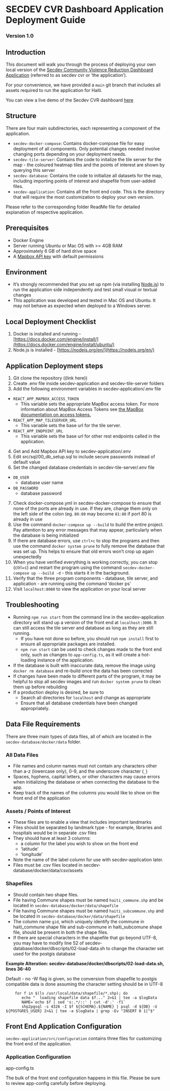 # SECDEV CVR Dashboard Application Deployment Guide

### Version 1.0

## Introduction

This document will walk you through the process of deploying your own local version of the [Secdev Community Violence Reduction Dashboard Application](https://google.com) (referred to as secdev cvr or ‘the application’).

For your convenience, we have provided a `main` git branch that includes all assets required to run the application for Haiti.

You can view a live demo of the Secdev CVR dashboard [here](https://google.com)

## Structure

There are four main subdirectories, each representing a component of the application.

- `secdev-docker-compose`: Contains docker-compose file for easy deployment of all components. Only potential changes needed involve changing ports depending on your deployment needs.
- `secdev-tile-server`: Contains the code to initalize the tile server for the map - the coloured heatmap tiles and the points of interest are shown by querying this server
- `secdev-database`: Contains the code to initialize all datasets for the map, including importing points of interest and shapefile from user-added files.
- `secdev-application`: Contains all the front end code. This is the directory that will require the most customization to deploy your own version.

Please refer to the corresponding folder ReadMe file for detailed explanation of respective application.

## Prerequisites

- Docker Engine
- Server running Ubuntu or Mac OS with >= 4GB RAM
- Approximately 6 GB of hard drive space
- A [Mapbox API key](https://docs.mapbox.com/help/getting-started/access-tokens/) with default permissions

## Environment

- It’s strongly recommended that you set up npm (via installing [Node.js](https://nodejs.org/en/download/)) to run the application side independently and test small visual or textual changes
- This application was developed and tested in Mac OS and Ubuntu. It may not behave as expected when deployed to a Windows server.

## Local Deployment Checklist

1. Docker is installed and running - [https://docs.docker.com/engine/install/](https://docs.docker.com/engine/install/ubuntu/)
2. Node.js is installed - [https://nodejs.org/en/](https://nodejs.org/en/)


## Application Deployment steps

1. Git clone the repository ((link here))
2. Create .env file inside secdev-application and secdev-tile-server folders
3. Add the following environment variables in secdev-application/.env file
- `REACT_APP_MAPBOX_ACCESS_TOKEN`
  - This variable sets the appropriate MapBox access token. For more information about MapBox Access Tokens see [the MapBox documentation on access tokens.](https://docs.mapbox.com/help/getting-started/access-tokens/)
- `REACT_APP_MAP_TILESERVER_URL`
  - This variable sets the base url for the tile server.
- `REACT_APP_ENDPOINT_URL`
  - This variable sets the base url for other rest endpoints called in the application.
4. Get and Add Mapbox API key to secdev-application/.env
5. Edit src/sql/00_db_setup.sql to include secure passwords instead of default value
6. Set the changed database credentials in secdev-tile-server/.env file
- `DB_USER`
  - database user name
- `DB_PASSWORD`
  - database password
7. Check docker-compose.yml in secdev-docker-compose to ensure that none of the ports are already in use. If they are, change them only on the left side of the colon (eg. `80:80` may become `81:80` if port 80 is already in use
8. Use the command `docker-compose up --build` to build the entire project. Pay attention to any error messages that may appear, particularly when the database is being initialized
9. If there are database errors, use `ctrl+c` to stop the programs and then use the command `docker system prune` to fully remove the database that was set up. This helps to ensure that old errors won’t crop up again unexpectedly
10. When you have verified everything is working correctly, you can stop (ctrl+c) and restart the program using the command `secdev-docker-compose up --build -d` - this starts it in the background.
11. Verify that the three program components - database, tile server, and application - are running using the command ‘docker ps’
12. Visit `localhost:8080` to view the application on your local server

## Troubleshooting

* Running `npm run start` from the command line in the secdev-application directory will stand up a version of the front end at `localhost:3000`. It can still access the tile server and database as long as they are still running.
    * If you have not done so before, you should run `npm install` first to ensure all appropriate packages are installed.
    * `npm run start` can be used to check changes made to the front end only, such as changes to `app-config.ts`, as it will create a hot-loading instance of the application.
* If the database is built with inaccurate data, remove the image using `docker rm database` and re-build once the data has been corrected
* If changes have been made to different parts of the program, it may be helpful to stop all secdev images and run `docker system prune` to clean them up before rebuilding
* If a production deploy is desired, be sure to
    * Search all directories for `localhost` and change as appropriate
    * Ensure that all database credentials have been changed appropriately.



## Data File Requirements

There are three main types of data files, all of which are located in the `secdev-database/docker/data` folder.

### All Data Files

- File names and column names must not contain any characters other than a-z (lowercase only), 0-9, and the underscore character (`_`)
- Spaces, hyphens, capital letters, or other characters may cause errors when initializing the database or when connecting the database to the app.
- Keep track of the names of the columns you would like to show on the front end of the application

### Assets / Points of Interest

- These files are to enable a view that includes important landmarks
- Files should be separated by landmark type - for example, libraries and hospitals would be in separate .csv files
- They should have at least 3 columns:
  - a column for the label you wish to show on the front end
  - ‘latitude’
  - ‘longitude’
- Note the name of the label column for use with secdev-application later.
- Files must be .csv files located in secdev-database/docker/data/csv/assets

### Shapefiles
- Should contain two shape files.
- File having Commune shapes must be named `haiti_commune.shp` and be located in `secdev-database/docker/data/shapefile`
- File having Commune shapes must be named `haiti_subcommune.shp` and be located in `secdev-database/docker/data/shapefile`
- The column name `gid`, which uniquely identify the commune in haiti_commune shape file and sub-commune in haiti_subcomune shape file, should be present in both the shape files.
- If there are special characters in the shapefile that go beyond UTF-8, you may have to modify line 52 of secdev-database/docker/dbscripts/02-load-data.sh to change the character set used for the postgis database

**Example Alteration: secdev-database/docker/dbscripts/02-load-data.sh, lines 36-40**

Default - no -W flag is given, so the conversion from shapefile to postgis compatible data is done assuming the character setting should be in UTF-8

```
    for f in $(ls /usr/local/data/shapefile/*.shp); do
       echo "  loading shapefile data $f..." 2>&1 | tee -a $logData
       NAME=`echo $f | sed 's:.*/::' | cut -d'.' -f1`
       shp2pgsql -s 4326 -I $f ${SCHEMA}.${NAME} | psql -d ${DB} -U ${POSTGRES_USER} 2>&1 | tee -a $logData | grep -Ev "INSERT 0 1|^$"
```

## Front End Application Configuration

`secdev-application/src/configuration` contains three files for customizing the front end of the application.



###  Application Configuration

app-config.ts

The bulk of the front end configuration happens in this file. Please be sure to review app-config carefully before deploying.
